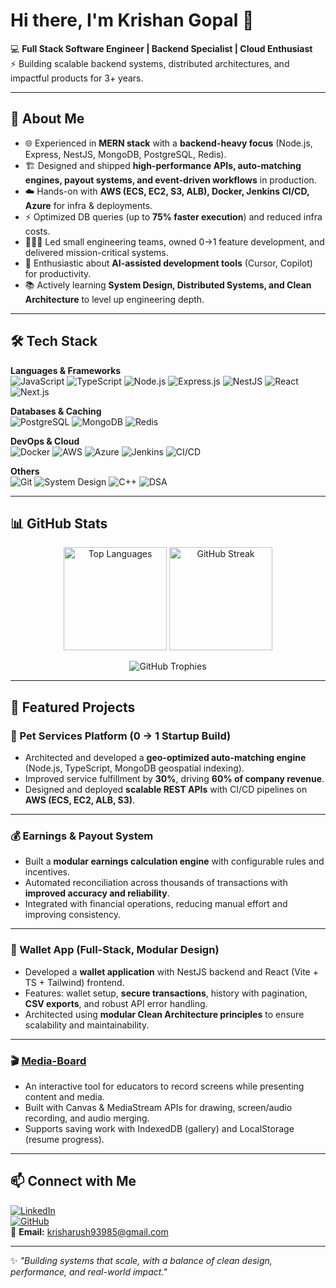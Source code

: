 # Hi there, I'm Krishan Gopal 👋  

💻 **Full Stack Software Engineer | Backend Specialist | Cloud Enthusiast**  
⚡ Building scalable backend systems, distributed architectures, and impactful products for 3+ years.  

---

## 🚀 About Me  

- 🌐 Experienced in **MERN stack** with a **backend-heavy focus** (Node.js, Express, NestJS, MongoDB, PostgreSQL, Redis).  
- 🏗️ Designed and shipped **high-performance APIs, auto-matching engines, payout systems, and event-driven workflows** in production.  
- ☁️ Hands-on with **AWS (ECS, EC2, S3, ALB), Docker, Jenkins CI/CD, Azure** for infra & deployments.  
- ⚡ Optimized DB queries (up to **75% faster execution**) and reduced infra costs.  
- 🧑‍🤝‍🧑 Led small engineering teams, owned 0→1 feature development, and delivered mission-critical systems.  
- 🤖 Enthusiastic about **AI-assisted development tools** (Cursor, Copilot) for productivity.  
- 📚 Actively learning **System Design, Distributed Systems, and Clean Architecture** to level up engineering depth.  

---

## 🛠️ Tech Stack  

**Languages & Frameworks**  
![JavaScript](https://img.shields.io/badge/JavaScript-FFD700?style=for-the-badge&logo=javascript&logoColor=black)
![TypeScript](https://img.shields.io/badge/TypeScript-3178C6?style=for-the-badge&logo=typescript&logoColor=white)
![Node.js](https://img.shields.io/badge/Node.js-43853D?style=for-the-badge&logo=node.js&logoColor=white)
![Express.js](https://img.shields.io/badge/Express.js-000000?style=for-the-badge&logo=express&logoColor=white)
![NestJS](https://img.shields.io/badge/NestJS-E0234E?style=for-the-badge&logo=nestjs&logoColor=white)
![React](https://img.shields.io/badge/React-61DBFB?style=for-the-badge&logo=react&logoColor=black)
![Next.js](https://img.shields.io/badge/Next.js-000000?style=for-the-badge&logo=next.js&logoColor=white)

**Databases & Caching**  
![PostgreSQL](https://img.shields.io/badge/PostgreSQL-316192?style=for-the-badge&logo=postgresql&logoColor=white)
![MongoDB](https://img.shields.io/badge/MongoDB-47A248?style=for-the-badge&logo=mongodb&logoColor=white)
![Redis](https://img.shields.io/badge/Redis-DC382D?style=for-the-badge&logo=redis&logoColor=white)

**DevOps & Cloud**  
![Docker](https://img.shields.io/badge/Docker-2496ED?style=for-the-badge&logo=docker&logoColor=white)
![AWS](https://img.shields.io/badge/AWS-232F3E?style=for-the-badge&logo=amazon-aws&logoColor=white)
![Azure](https://img.shields.io/badge/Azure-0078D4?style=for-the-badge&logo=microsoft-azure&logoColor=white)
![Jenkins](https://img.shields.io/badge/Jenkins-D24939?style=for-the-badge&logo=jenkins&logoColor=white)
![CI/CD](https://img.shields.io/badge/CI%2FCD-2088FF?style=for-the-badge&logo=github-actions&logoColor=white)

**Others**  
![Git](https://img.shields.io/badge/Git-F05033?style=for-the-badge&logo=git&logoColor=white)
![System Design](https://img.shields.io/badge/System%20Design-1f425f?style=for-the-badge&logo=arch-linux&logoColor=white)
![C++](https://img.shields.io/badge/C++-00599C?style=for-the-badge&logo=c%2B%2B&logoColor=white)
![DSA](https://img.shields.io/badge/Data%20Structures%20%26%20Algorithms-FF6F00?style=for-the-badge&logo=leetcode&logoColor=white)

---

## 📊 GitHub Stats  

<p align="center">
  
  <!-- Top Languages -->
  <img src="https://github-readme-stats.vercel.app/api/top-langs/?username=krishan93985&layout=compact&theme=radical&hide_border=true" alt="Top Languages" height="165" />
   <!-- GitHub Streak -->
  <img src="https://streak-stats.demolab.com?user=krishan93985&theme=radical&hide_border=true" alt="GitHub Streak" height="165" />
</p>  

<p align="center">
 
</p>

<p align="center">
  <!-- GitHub Trophies -->
  <img src="https://github-profile-trophy.vercel.app/?username=krishan93985&theme=radical&margin-w=10&margin-h=10&no-frame=true" alt="GitHub Trophies" />
</p>


---

## 🚀 Featured Projects  

### 🐾 Pet Services Platform (0 → 1 Startup Build)  
- Architected and developed a **geo-optimized auto-matching engine** (Node.js, TypeScript, MongoDB geospatial indexing).  
- Improved service fulfillment by **30%**, driving **60% of company revenue**.  
- Designed and deployed **scalable REST APIs** with CI/CD pipelines on **AWS (ECS, EC2, ALB, S3)**.  

---

### 💰 Earnings & Payout System  
- Built a **modular earnings calculation engine** with configurable rules and incentives.  
- Automated reconciliation across thousands of transactions with **improved accuracy and reliability**.  
- Integrated with financial operations, reducing manual effort and improving consistency.  

---

### 📂 Wallet App (Full-Stack, Modular Design)  
- Developed a **wallet application** with NestJS backend and React (Vite + TS + Tailwind) frontend.  
- Features: wallet setup, **secure transactions**, history with pagination, **CSV exports**, and robust API error handling.  
- Architected using **modular Clean Architecture principles** to ensure scalability and maintainability. 

---

### 🎬 [Media-Board](https://github.com/krishan93985/Media-Board)
- An interactive tool for educators to record screens while presenting content and media.  
- Built with Canvas & MediaStream APIs for drawing, screen/audio recording, and audio merging.  
- Supports saving work with IndexedDB (gallery) and LocalStorage (resume progress).

---

## 📫 Connect with Me  

[![LinkedIn](https://img.shields.io/badge/LinkedIn-0077B5?style=for-the-badge&logo=linkedin&logoColor=white)](https://www.linkedin.com/in/krishan-gopal-1a05a7175/)  
[![GitHub](https://img.shields.io/badge/GitHub-181717?style=for-the-badge&logo=github&logoColor=white)](https://github.com/krishangopal)  
📧 **Email:** krisharush93985@gmail.com  

---

✨ _"Building systems that scale, with a balance of clean design, performance, and real-world impact."_  
